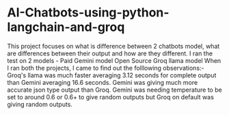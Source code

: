 # AI-Chatbots-using-python-langchain-and-groq
This project focuses on what is difference between 2 chatbots model, what are differences between their output and how are they different.
I ran the test on 2 models - 
Paid Gemini model 
Open Source Groq llama model
When I ran both the projects, I came to find out the folllowing observations:-
Groq's llama was much faster averaging 3.12 seconds for complete output than Gemini averaging 16.6 seconds.
Gemini was giving much more accurate json type output than Groq.
Gemini was needing temperature to be set to around 0.6 or 0.6+ to give random outputs but Groq on default was giving random outputs.
